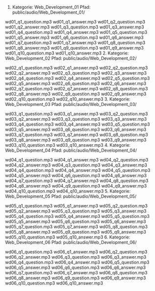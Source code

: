 1. Kategorie: Web_Development_01
   Pfad: public/audio/Web_Development_01/

wd01_q1_question.mp3
wd01_q1_answer.mp3
wd01_q2_question.mp3
wd01_q2_answer.mp3
wd01_q3_question.mp3
wd01_q3_answer.mp3
wd01_q4_question.mp3
wd01_q4_answer.mp3
wd01_q5_question.mp3
wd01_q5_answer.mp3
wd01_q6_question.mp3
wd01_q6_answer.mp3
wd01_q7_question.mp3
wd01_q7_answer.mp3
wd01_q8_question.mp3
wd01_q8_answer.mp3
wd01_q9_question.mp3
wd01_q9_answer.mp3
wd01_q10_question.mp3
wd01_q10_answer.mp3
2. Kategorie: Web_Development_02
   Pfad: public/audio/Web_Development_02/

wd02_q1_question.mp3
wd02_q1_answer.mp3
wd02_q2_question.mp3
wd02_q2_answer.mp3
wd02_q3_question.mp3
wd02_q3_answer.mp3
wd02_q4_question.mp3
wd02_q4_answer.mp3
wd02_q5_question.mp3
wd02_q5_answer.mp3
wd02_q6_question.mp3
wd02_q6_answer.mp3
wd02_q7_question.mp3
wd02_q7_answer.mp3
wd02_q8_question.mp3
wd02_q8_answer.mp3
wd02_q9_question.mp3
wd02_q9_answer.mp3
wd02_q10_question.mp3
wd02_q10_answer.mp3
3. Kategorie: Web_Development_03
   Pfad: public/audio/Web_Development_03/

wd03_q1_question.mp3
wd03_q1_answer.mp3
wd03_q2_question.mp3
wd03_q2_answer.mp3
wd03_q3_question.mp3
wd03_q3_answer.mp3
wd03_q4_question.mp3
wd03_q4_answer.mp3
wd03_q5_question.mp3
wd03_q5_answer.mp3
wd03_q6_question.mp3
wd03_q6_answer.mp3
wd03_q7_question.mp3
wd03_q7_answer.mp3
wd03_q8_question.mp3
wd03_q8_answer.mp3
wd03_q9_question.mp3
wd03_q9_answer.mp3
wd03_q10_question.mp3
wd03_q10_answer.mp3
4. Kategorie: Web_Development_04
   Pfad: public/audio/Web_Development_04/

wd04_q1_question.mp3
wd04_q1_answer.mp3
wd04_q2_question.mp3
wd04_q2_answer.mp3
wd04_q3_question.mp3
wd04_q3_answer.mp3
wd04_q4_question.mp3
wd04_q4_answer.mp3
wd04_q5_question.mp3
wd04_q5_answer.mp3
wd04_q6_question.mp3
wd04_q6_answer.mp3
wd04_q7_question.mp3
wd04_q7_answer.mp3
wd04_q8_question.mp3
wd04_q8_answer.mp3
wd04_q9_question.mp3
wd04_q9_answer.mp3
wd04_q10_question.mp3
wd04_q10_answer.mp3
5. Kategorie: Web_Development_05
   Pfad: public/audio/Web_Development_05/

wd05_q1_question.mp3
wd05_q1_answer.mp3
wd05_q2_question.mp3
wd05_q2_answer.mp3
wd05_q3_question.mp3
wd05_q3_answer.mp3
wd05_q4_question.mp3
wd05_q4_answer.mp3
wd05_q5_question.mp3
wd05_q5_answer.mp3
wd05_q6_question.mp3
wd05_q6_answer.mp3
wd05_q7_question.mp3
wd05_q7_answer.mp3
wd05_q8_question.mp3
wd05_q8_answer.mp3
wd05_q9_question.mp3
wd05_q9_answer.mp3
wd05_q10_question.mp3
wd05_q10_answer.mp3
6. Kategorie: Web_Development_06
   Pfad: public/audio/Web_Development_06/

wd06_q1_question.mp3
wd06_q1_answer.mp3
wd06_q2_question.mp3
wd06_q2_answer.mp3
wd06_q3_question.mp3
wd06_q3_answer.mp3
wd06_q4_question.mp3
wd06_q4_answer.mp3
wd06_q5_question.mp3
wd06_q5_answer.mp3
wd06_q6_question.mp3
wd06_q6_answer.mp3
wd06_q7_question.mp3
wd06_q7_answer.mp3
wd06_q8_question.mp3
wd06_q8_answer.mp3
wd06_q9_question.mp3
wd06_q9_answer.mp3
wd06_q10_question.mp3
wd06_q10_answer.mp3